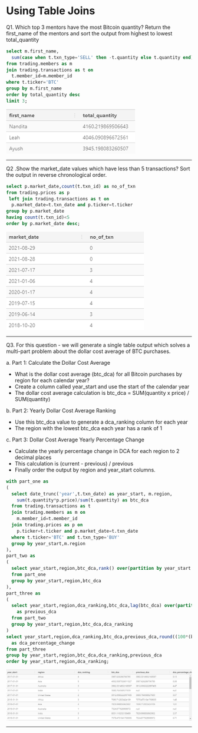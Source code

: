 # Using Table Joins

Q1. Which top 3 mentors have the most Bitcoin quantity? Return the first_name of the mentors and sort the output from highest to lowest total_quantity

```sql
select m.first_name,
  sum(case when t.txn_type='SELL' then -t.quantity else t.quantity end) as total_quantity
from trading.members as m
join trading.transactions as t on
  t.member_id=m.member_id
where t.ticker='BTC'
group by m.first_name
order by total_quantity desc
limit 3;
```

![image](https://github.com/IshaBhardwaj15/Live-SQL-Workshop-O-reilly/blob/main/ss/Screenshot%20(158).png)

***

Q2 .Show the market_date values which have less than 5 transactions? Sort the output in reverse chronological order.

```sql
select p.market_date,count(t.txn_id) as no_of_txn
from trading.prices as p
 left join trading.transactions as t on
  p.market_date=t.txn_date and p.ticker=t.ticker
group by p.market_date
having count(t.txn_id)<5
order by p.market_date desc;
```

![image](https://github.com/IshaBhardwaj15/Live-SQL-Workshop-O-reilly/blob/main/ss/Screenshot%20(159).png)

***

Q3. For this question - we will generate a single table output which solves a multi-part problem about the dollar cost average of BTC purchases.

a. Part 1: Calculate the Dollar Cost Average

- What is the dollar cost average (btc_dca) for all Bitcoin purchases by region for each calendar year?
- Create a column called year_start and use the start of the calendar year
- The dollar cost average calculation is btc_dca = SUM(quantity x price) / SUM(quantity)

b. Part 2: Yearly Dollar Cost Average Ranking

- Use this btc_dca value to generate a dca_ranking column for each year
- The region with the lowest btc_dca each year has a rank of 1

c. Part 3: Dollar Cost Average Yearly Percentage Change

- Calculate the yearly percentage change in DCA for each region to 2 decimal places
- This calculation is (current - previous) / previous
- Finally order the output by region and year_start columns.

```sql
with part_one as
(
  select date_trunc('year',t.txn_date) as year_start, m.region,
    sum(t.quantity*p.price)/sum(t.quantity) as btc_dca
  from trading.transactions as t
  join trading.members as m on
    m.member_id=t.member_id
  join trading.prices as p on
    p.ticker=t.ticker and p.market_date=t.txn_date
  where t.ticker='BTC' and t.txn_type='BUY'
  group by year_start,m.region  
),
part_two as
(
  select year_start,region,btc_dca,rank() over(partition by year_start order by btc_dca asc) as dca_ranking
  from part_one
  group by year_start,region,btc_dca
),
part_three as
(
  select year_start,region,dca_ranking,btc_dca,lag(btc_dca) over(partition by year_start order by btc_dca asc) 
    as previous_dca
  from part_two
  group by year_start,region,btc_dca,dca_ranking
)
select year_start,region,dca_ranking,btc_dca,previous_dca,round((100*(btc_dca-previous_dca)/previous_dca)::numeric,2)
  as dca_percentage_change
from part_three
group by year_start,region,btc_dca,dca_ranking,previous_dca
order by year_start,region,dca_ranking;
```

![image](https://github.com/IshaBhardwaj15/Live-SQL-Workshop-O-reilly/blob/main/ss/Screenshot%20(160).png)

***
